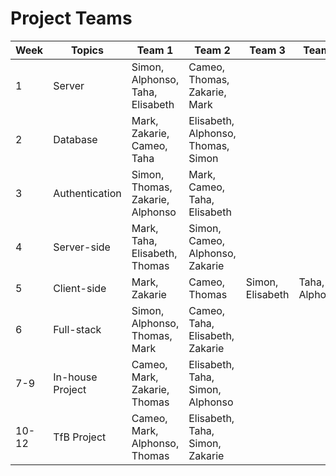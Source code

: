 # Project Teams

| Week  | Topics           | Team 1                            | Team 2                             | Team 3           | Team 4           |
| ----- | ---------------- | --------------------------------- | ---------------------------------- | ---------------- | ---------------- |
| 1     | Server           | Simon, Alphonso, Taha, Elisabeth  | Cameo, Thomas, Zakarie, Mark       |                  |                  |
| 2     | Database         | Mark, Zakarie, Cameo, Taha        | Elisabeth, Alphonso, Thomas, Simon |                  |                  |
| 3     | Authentication   | Simon, Thomas, Zakarie, Alphonso  | Mark, Cameo, Taha, Elisabeth       |                  |                  |
| 4     | Server-side      | Mark, Taha, Elisabeth, Thomas     | Simon, Cameo, Alphonso, Zakarie    |                  |                  |
| 5     | Client-side      | Mark, Zakarie                     | Cameo, Thomas                      | Simon, Elisabeth | Taha, Alphonso   |
| 6     | Full-stack       | Simon, Alphonso, Thomas, Mark     | Cameo, Taha, Elisabeth, Zakarie    |                  |                  |
| 7-9   | In-house Project | Cameo, Mark, Zakarie, Thomas      | Elisabeth, Taha, Simon, Alphonso   |                  |                  |
| 10-12 | TfB Project      | Cameo, Mark, Alphonso, Thomas     | Elisabeth, Taha, Simon, Zakarie    |                  |                  |
